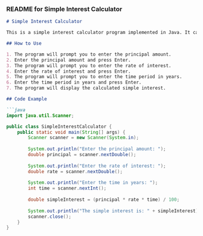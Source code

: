
### README for Simple Interest Calculator

```markdown
# Simple Interest Calculator

This is a simple interest calculator program implemented in Java. It calculates the simple interest based on the principal amount, rate of interest, and time period.

## How to Use

1. The program will prompt you to enter the principal amount.
2. Enter the principal amount and press Enter.
3. The program will prompt you to enter the rate of interest.
4. Enter the rate of interest and press Enter.
5. The program will prompt you to enter the time period in years.
6. Enter the time period in years and press Enter.
7. The program will display the calculated simple interest.

## Code Example

```java
import java.util.Scanner;

public class SimpleInterestCalculator {
    public static void main(String[] args) {
        Scanner scanner = new Scanner(System.in);
        
        System.out.println("Enter the principal amount: ");
        double principal = scanner.nextDouble();
        
        System.out.println("Enter the rate of interest: ");
        double rate = scanner.nextDouble();
        
        System.out.println("Enter the time in years: ");
        int time = scanner.nextInt();
        
        double simpleInterest = (principal * rate * time) / 100;
        
        System.out.println("The simple interest is: " + simpleInterest);
        scanner.close();
    }
}
